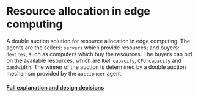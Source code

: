 # Resource allocation in edge computing

A double auction solution for resource allocation in edge computing. The agents are the sellers: `servers` which provide resources; and buyers: `devices`, such as computers which buy the resources. The buyers can bid on the available resources,
which are `RAM capacity`, `CPU capacity` and `bandwidth`. The winner of the auction is determined by a double auction mechanism provided by the `auctioneer` agent.

#### [Full explanation and design decisions](/Report.pdf)
